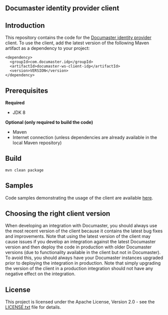 Documaster identity provider client
---------------------------------------

## Introduction

This repository contains the code for the [Documaster identity provider](https://github.com/documaster/idp-web-services) client. To use the client, add the latest version of the following Maven artifact as a dependency to your project:

```
<dependency>
  <groupId>com.documaster.idp</groupId>
  <artifactId>documaster-ws-client-idp</artifactId>
  <version>VERSION</version>
</dependency>
```

## Prerequisites

**Required**
* JDK 8

**Optional (only required to build the code)**
* Maven
* Internet connection (unless dependencies are already available in the local Maven repository)

## Build

```
mvn clean package
```

## Samples

Code samples demonstrating the usage of the client are available [here](https://github.com/documaster/ws-client-n5-java-samples).

## Choosing the right client version

When developing an integration with Documaster, you should always use the most recent version of the client because it contains the latest bug fixes and improvements. Note that using the latest version of the client may cause issues if you develop an integration against the latest Documaster version and then deploy the code in production with older Documaster versions (due to functionality available in the client but not in Documaster). To avoid this, you should always have your Documaster instances upgraded prior to deploying the integration in production. Note that simply upgrading the version of the client in a production integration should not have any negative effect on the integration.

## License

This project is licensed under the Apache License, Version 2.0 - see the [LICENSE.txt](LICENSE.txt) file for details.
